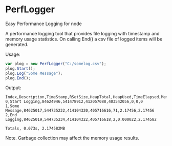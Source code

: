 # PerfLogger
Easy Performance Logging for node

A performance logging tool that provides file logging with timestamp and memory usage statistics.
On calling End() a csv file of logged items will be generated.

Usage:

```js
var plog = new PerfLogger("C:/somelog.csv");
plog.Start();
plog.Log("Some Message");
plog.End();
```

Output:

```csv
Index,Description,TimeStamp,RSetSize,HeapTotal,HeapUsed,TimeElapsed,MemUsage,MemTotal
0,Start Logging,84624946,541478912,412057088,403542056,0,0,0
1,Some Message,84625017,544735232,414104320,405716616,71,2.17456,2.17456
2,End Logging,84625019,544735234,414104322,405716618,2,0.000022,2.174582

Totals, 0.073s, 2.174582MB
```

Note. Garbage collection may affect the memory usage results.
